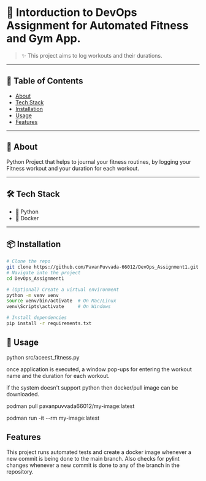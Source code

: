 # 📌 Intorduction to DevOps Assignment for Automated Fitness and Gym App.

> ✨ This project aims to log workouts and their durations.

---

## 📖 Table of Contents
- [About](#-about)
- [Tech Stack](#-tech-stack)
- [Installation](#-installation)
- [Usage](#-usage)
- [Features](#-features)

---
## 📌 About
Python Project that helps to journal your fitness routines, by logging your Fitness workout and your duration for each workout. 

---
## 🛠 Tech Stack
- 🐍 Python  
- 🐳 Docker 
---

## 📦 Installation

```bash
# Clone the repo
git clone https://github.com/PavanPuvvada-66012/DevOps_Assignment1.git
# Navigate into the project
cd DevOps_Assignment1

# (Optional) Create a virtual environment
python -m venv venv
source venv/bin/activate  # On Mac/Linux
venv\Scripts\activate     # On Windows

# Install dependencies
pip install -r requirements.txt

```

## 🚀 Usage

python src/aceest_fitness.py 

once application is executed, a window pop-ups for entering the workout name and the duration for each workout. 


if the system doesn't support python then docker/pull image can be downloaded. 

podman pull pavanpuvvada66012/my-image:latest

podman run -it --rm my-image:latest


## Features

This project runs automated tests and create a docker image whenever a new commit is being done to the main branch. Also checks for pylint changes whenever a new commit is done to any of the branch in the repository. 



